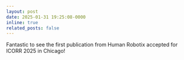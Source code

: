 ```yaml
---
layout: post
date: 2025-01-31 19:25:08-0000
inline: true
related_posts: false
---
```


Fantastic to see the first publication from Human Robotix accepted for ICORR 2025 in Chicago!